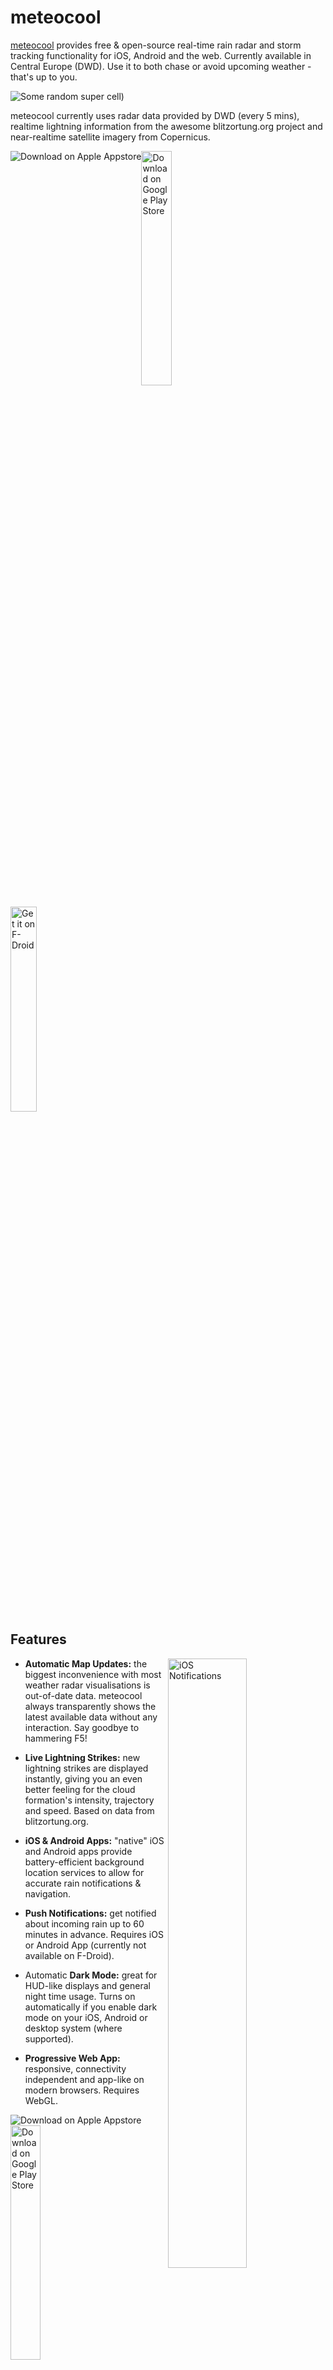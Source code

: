 # meteocool

[meteocool](https://meteocool.com/) provides free & open-source
real-time rain radar and storm tracking functionality for iOS,
Android and the web. Currently available in Central Europe (DWD).
Use it to both chase or avoid upcoming weather - that's up to you.

![Some random super cell)](https://raw.githubusercontent.com/v4lli/meteocool/master/doc/pano-thunderstorm.jpg "An exemplary cloud formation with high reflectivity")

meteocool currently uses radar data provided by DWD (every 5 mins), realtime lightning
information from the awesome blitzortung.org project and near-realtime satellite imagery from Copernicus.


<a href="https://itunes.apple.com/de/app/meteocool-rain-radar/id1438364623"><img src="https://raw.githubusercontent.com/v4lli/meteocool/master/frontend/assets/download-on-appstore.png" style="width 32%; float: left;" alt="Download on Apple Appstore"></a>
<a href="https://play.google.com/store/apps/details?id=com.meteocool"><img src="https://user-images.githubusercontent.com/1577223/57536457-84883480-7344-11e9-899d-c31ac124917c.png" style="width: 31%" alt="Download on Google Play Store"></a>
<a href="https://f-droid.org/de/packages/com.meteocool/"><img src="https://raw.githubusercontent.com/meteocool/core/develop/public/assets/fdroid-small.png" style="width: 29%" alt="Get it on F-Droid"></a>


## Features

<img src="https://raw.githubusercontent.com/v4lli/meteocool/master/doc/ios-lockscreen.png" alt="iOS Notifications" width="50%" align="right">

* **Automatic Map Updates:** the biggest inconvenience with most weather radar
  visualisations is out-of-date data. meteocool always transparently shows the
  latest available data without any interaction.  Say goodbye to hammering F5!
* **Live Lightning Strikes:** new lightning strikes are displayed instantly,
  giving you an even better feeling for the cloud formation's intensity,
  trajectory and speed. Based on data from blitzortung.org.
* **iOS & Android Apps:** "native" iOS and Android apps provide battery-efficient
  background location services to allow for accurate rain notifications
  & navigation.
* **Push Notifications:** get notified about incoming rain up to 60 minutes
  in advance. Requires iOS or Android App (currently not available on F-Droid).
  
* Automatic **Dark Mode:** great for HUD-like displays and general
  night time usage. Turns on automatically if you enable dark mode
  on your iOS, Android or desktop system (where supported).

* **Progressive Web App:** responsive, connectivity independent and
  app-like on modern browsers. Requires WebGL.

<img src="https://raw.githubusercontent.com/v4lli/meteocool/master/frontend/assets/download-on-appstore.png" style="width 32%; float: left;" alt="Download on Apple Appstore"></a>
<a href="https://play.google.com/store/apps/details?id=com.meteocool"><img src="https://user-images.githubusercontent.com/1577223/57536457-84883480-7344-11e9-899d-c31ac124917c.png" style="width: 31%" alt="Download on Google Play Store"></a>
<a href="https://f-droid.org/de/packages/com.meteocool/"><img src="https://raw.githubusercontent.com/meteocool/core/develop/public/assets/fdroid-small.png" style="width: 29%" alt="Get it on F-Droid"></a>


<a href="https://itunes.apple.com/de/app/meteocool-rain-radar/id1438364623"><img alt="Screen Shot 2022-05-12 at 23 41 49" src="https://user-images.githubusercontent.com/1577223/168177022-11ee8d33-b0e7-4325-9153-452adeaae5c6.png" style="float: left; width: 28%;"></a>
<a href="https://itunes.apple.com/de/app/meteocool-rain-radar/id1438364623"><img width="32%" alt="Screen Shot 2022-05-12 at 23 41 54" src="https://user-images.githubusercontent.com/1577223/168177032-49166b1a-5fa8-4aa0-ae75-3e40dca7e7e8.png" style="width: 28%;"></a>
<a href="https://itunes.apple.com/de/app/meteocool-rain-radar/id1438364623"><img width="32%" alt="Screen Shot 2022-05-12 at 23 41 43" src="https://user-images.githubusercontent.com/1577223/168177010-ab8c6df4-6458-4489-91d3-a9bf9f1c32a4.png" style="width: 28%;"></a>
 
## Contributing

We welcome contributions of all kinds. Check out the [Frequently Asked Questions](https://github.com/meteocool/core/wiki/FAQ) (currently only available in German).

## Contact

You can reach us at support@meteocool.com, on [Twitter](https://twitter.com/meteocool_app) or through [Discord](https://discord.gg/5y4xDVpwxc). 💌

## Acknowledgements

All our code & documentation is licensed under the AGPL-3.0 license unless noted otherwise in the respective repository's `COPYRIGHT.md` file.

meteocool is developed and maintained by [Valentin Dornauer](https://github.com/v4lli), servers are paid for by [Jonas](https://github.com/pew); Special thanks to [OroraTech](https://github.com/ororatech) for their continued sponsorship.
